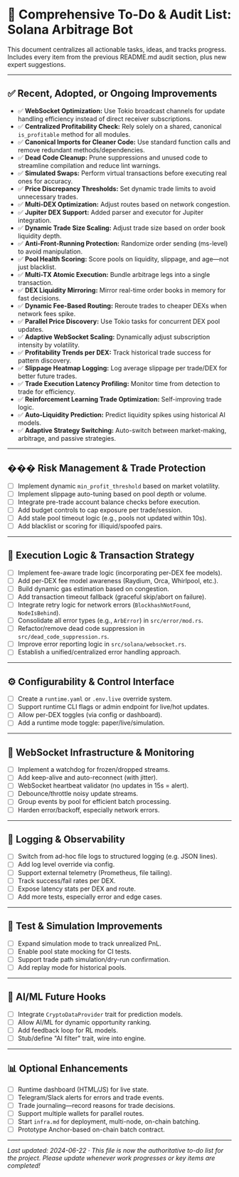 # 📝 Comprehensive To-Do & Audit List: Solana Arbitrage Bot

This document centralizes all actionable tasks, ideas, and tracks progress.  
Includes every item from the previous README.md audit section, plus new expert suggestions.

---

## ✅ Recent, Adopted, or Ongoing Improvements

- ✅ **WebSocket Optimization:** Use Tokio broadcast channels for update handling efficiency instead of direct receiver subscriptions.
- ✅ **Centralized Profitability Check:** Rely solely on a shared, canonical `is_profitable` method for all modules.
- ✅ **Canonical Imports for Cleaner Code:** Use standard function calls and remove redundant methods/dependencies.
- ✅ **Dead Code Cleanup:** Prune suppressions and unused code to streamline compilation and reduce lint warnings.
- ✅ **Simulated Swaps:** Perform virtual transactions before executing real ones for accuracy.
- ✅ **Price Discrepancy Thresholds:** Set dynamic trade limits to avoid unnecessary trades.
- ✅ **Multi-DEX Optimization:** Adjust routes based on network congestion.
- ✅ **Jupiter DEX Support:** Added parser and executor for Jupiter integration.
- ✅ **Dynamic Trade Size Scaling:** Adjust trade size based on order book liquidity depth.
- ✅ **Anti-Front-Running Protection:** Randomize order sending (ms-level) to avoid manipulation.
- ✅ **Pool Health Scoring:** Score pools on liquidity, slippage, and age—not just blacklist.
- ✅ **Multi-TX Atomic Execution:** Bundle arbitrage legs into a single transaction.
- ✅ **DEX Liquidity Mirroring:** Mirror real-time order books in memory for fast decisions.
- ✅ **Dynamic Fee-Based Routing:** Reroute trades to cheaper DEXs when network fees spike.
- ✅ **Parallel Price Discovery:** Use Tokio tasks for concurrent DEX pool updates.
- ✅ **Adaptive WebSocket Scaling:** Dynamically adjust subscription intensity by volatility.
- ✅ **Profitability Trends per DEX:** Track historical trade success for pattern discovery.
- ✅ **Slippage Heatmap Logging:** Log average slippage per trade/DEX for better future trades.
- ✅ **Trade Execution Latency Profiling:** Monitor time from detection to trade for efficiency.
- ✅ **Reinforcement Learning Trade Optimization:** Self-improving trade logic.
- ✅ **Auto-Liquidity Prediction:** Predict liquidity spikes using historical AI models.
- ✅ **Adaptive Strategy Switching:** Auto-switch between market-making, arbitrage, and passive strategies.

---

## ��� Risk Management & Trade Protection

- [ ] Implement dynamic `min_profit_threshold` based on market volatility.
- [ ] Implement slippage auto-tuning based on pool depth or volume.
- [ ] Integrate pre-trade account balance checks before execution.
- [ ] Add budget controls to cap exposure per trade/session.
- [ ] Add stale pool timeout logic (e.g., pools not updated within 10s).
- [ ] Add blacklist or scoring for illiquid/spoofed pairs.

---

## 🧠 Execution Logic & Transaction Strategy

- [ ] Implement fee-aware trade logic (incorporating per-DEX fee models).
- [ ] Add per-DEX fee model awareness (Raydium, Orca, Whirlpool, etc.).
- [ ] Build dynamic gas estimation based on congestion.
- [ ] Add transaction timeout fallback (graceful skip/abort on failure).
- [ ] Integrate retry logic for network errors (`BlockhashNotFound`, `NodeIsBehind`).
- [ ] Consolidate all error types (e.g., `ArbError`) in `src/error/mod.rs`.
- [ ] Refactor/remove dead code suppression in `src/dead_code_suppression.rs`.
- [ ] Improve error reporting logic in `src/solana/websocket.rs`.
- [ ] Establish a unified/centralized error handling approach.

---

## ⚙️ Configurability & Control Interface

- [ ] Create a `runtime.yaml` or `.env.live` override system.
- [ ] Support runtime CLI flags or admin endpoint for live/hot updates.
- [ ] Allow per-DEX toggles (via config or dashboard).
- [ ] Add a runtime mode toggle: paper/live/simulation.

---

## 📡 WebSocket Infrastructure & Monitoring

- [ ] Implement a watchdog for frozen/dropped streams.
- [ ] Add keep-alive and auto-reconnect (with jitter).
- [ ] WebSocket heartbeat validator (no updates in 15s = alert).
- [ ] Debounce/throttle noisy update streams.
- [ ] Group events by pool for efficient batch processing.
- [ ] Harden error/backoff, especially network errors.

---

## 🧾 Logging & Observability

- [ ] Switch from ad-hoc file logs to structured logging (e.g. JSON lines).
- [ ] Add log level override via config.
- [ ] Support external telemetry (Prometheus, file tailing).
- [ ] Track success/fail rates per DEX.
- [ ] Expose latency stats per DEX and route.
- [ ] Add more tests, especially error and edge cases.

---

## 🧪 Test & Simulation Improvements

- [ ] Expand simulation mode to track unrealized PnL.
- [ ] Enable pool state mocking for CI tests.
- [ ] Support trade path simulation/dry-run confirmation.
- [ ] Add replay mode for historical pools.

---

## 🤖 AI/ML Future Hooks

- [ ] Integrate `CryptoDataProvider` trait for prediction models.
- [ ] Allow AI/ML for dynamic opportunity ranking.
- [ ] Add feedback loop for RL models.
- [ ] Stub/define "AI filter" trait, wire into engine.

---

## 📊 Optional Enhancements

- [ ] Runtime dashboard (HTML/JS) for live state.
- [ ] Telegram/Slack alerts for errors and trade events.
- [ ] Trade journaling—record reasons for trade decisions.
- [ ] Support multiple wallets for parallel routes.
- [ ] Start `infra.md` for deployment, multi-node, on-chain batching.
- [ ] Prototype Anchor-based on-chain batch contract.

---

_Last updated: 2024-06-22 · This file is now the authoritative to-do list for the project. Please update whenever work progresses or key items are completed!_